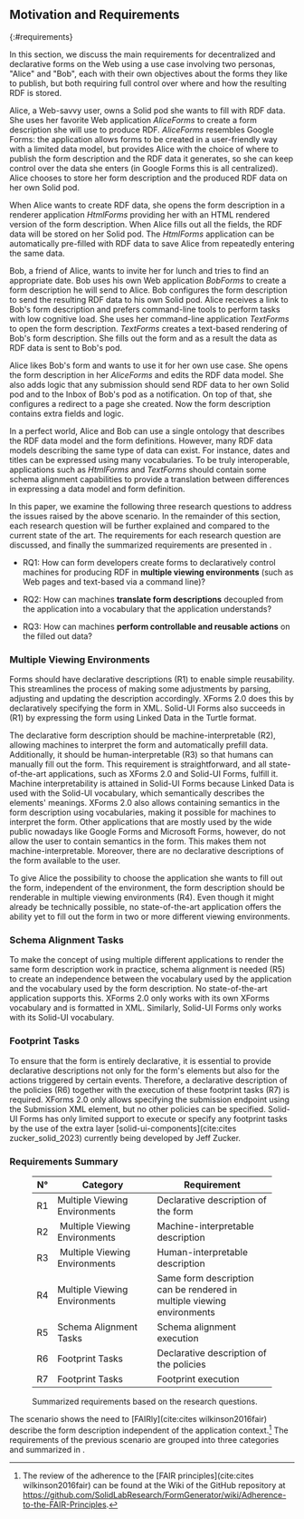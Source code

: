 ## Motivation and Requirements
{:#requirements}

In this section, we discuss the main requirements for decentralized and declarative forms on the Web using a use case involving two personas, "Alice" and "Bob", each with their own objectives about the forms they like to publish, but both requiring full control over where and how the resulting RDF is stored.

Alice, a Web-savvy user, owns a Solid pod she wants to fill with RDF data.
She uses her favorite Web application *AliceForms* to create a form description she will use to produce RDF.
*AliceForms* resembles Google Forms: the application allows forms to be created in a user-friendly way with a limited data model, but provides Alice with the choice of where to publish the form description and the RDF data it generates, so she can keep control over the data she enters (in Google Forms this is all centralized).
Alice chooses to store her form description and the produced RDF data on her own Solid pod.

When Alice wants to create RDF data, she opens the form description in a renderer application *HtmlForms* providing her with an HTML rendered version of the form description.
When Alice fills out all the fields, the RDF data will be stored on her Solid pod.
The *HtmlForms* application can be automatically pre-filled with RDF data to save Alice from repeatedly entering the same data.

Bob, a friend of Alice, wants to invite her for lunch and tries to find an appropriate date.
Bob uses his own Web application *BobForms* to create a form description he will send to Alice.
Bob configures the form description to send the resulting RDF data to his own Solid pod.
Alice receives a link to Bob's form description and prefers command-line tools to perform tasks with low cognitive load.
She uses her command-line application *TextForms* to open the form description.
*TextForms* creates a text-based rendering of Bob's form description.
She fills out the form and as a result the data as RDF data is sent to Bob's pod.

Alice likes Bob's form and wants to use it for her own use case.
She opens the form description in her *AliceForms* and edits the RDF data model.
She also adds logic that any submission should send RDF data to her own Solid pod and to the Inbox of Bob's pod as a notification.
On top of that, she configures a redirect to a page she created.
Now the form description contains extra fields and logic.

In a perfect world, Alice and Bob can use a single ontology that describes the RDF data model and the form definitions.
However, many RDF data models describing the same type of data can exist.
For instance, dates and titles can be expressed using many vocabularies.
To be truly interoperable, applications such as *HtmlForms* and *TextForms* should contain some schema alignment capabilities to provide a translation between differences in expressing a data model and form definition.

In this paper, we examine the following three research questions to address the issues raised by the above scenario.
In the remainder of this section, each research question will be further explained and compared to the current state of the art.
The requirements for each research question are discussed, and finally the summarized requirements are presented in [](#requirements-table).

- RQ1: How can form developers create forms to declaratively control machines for producing RDF in **multiple viewing environments** (such as Web pages and text-based via a command line)?

- RQ2: How can machines **translate form descriptions** decoupled from the application into a vocabulary that the application understands?

- RQ3: How can machines **perform controllable and reusable actions** on the filled out data?


### Multiple Viewing Environments

Forms should have declarative descriptions (R1) to enable simple reusability.
This streamlines the process of making some adjustments by parsing, adjusting and updating the description accordingly.
XForms 2.0 does this by declaratively specifying the form in XML.
Solid-UI Forms also succeeds in (R1) by expressing the form using Linked Data in the Turtle format.

The declarative form description should be machine-interpretable (R2), allowing machines to interpret the form and automatically prefill data. 
Additionally, it should be human-interpretable (R3) so that humans can manually fill out the form.
This requirement is straightforward, and all state-of-the-art applications, such as XForms 2.0 and Solid-UI Forms, fulfill it.
Machine interpretability is attained in Solid-UI Forms because Linked Data is used with the Solid-UI vocabulary, which semantically describes the elements' meanings.
XForms 2.0 also allows containing semantics in the form description using vocabularies, making it possible for machines to interpret the form.
Other applications that are mostly used by the wide public nowadays like Google Forms and Microsoft Forms, however, do not allow the user to contain semantics in the form. This makes them not machine-interpretable.
Moreover, there are no declarative descriptions of the form available to the user.

To give Alice the possibility to choose the application she wants to fill out the form, independent of the environment, the form description should be renderable in multiple viewing environments (R4).
Even though it might already be technically possible, no state-of-the-art application offers the ability yet to fill out the form in two or more different viewing environments.


### Schema Alignment Tasks

To make the concept of using multiple different applications to render the same form description work in practice, schema alignment is needed (R5) to create an independence between the vocabulary used by the application and the vocabulary used by the form description.
No state-of-the-art application supports this. XForms 2.0 only works with its own XForms vocabulary and is formatted in XML.
Similarly, Solid-UI Forms only works with its Solid-UI vocabulary.


### Footprint Tasks

To ensure that the form is entirely declarative, it is essential to provide declarative descriptions not only for the form's elements but also for the actions triggered by certain events.
Therefore, a declarative description of the policies (R6) together with the execution of these footprint tasks (R7) is required.
XForms 2.0 only allows specifying the submission endpoint using the Submission XML element, but no other policies can be specified.
Solid-UI Forms has only limited support to execute or specify any footprint tasks by the use of the extra layer [solid-ui-components](cite:cites zucker_solid_2023) currently being developed by Jeff Zucker.


### Requirements Summary

<figure id="requirements-table" class="table" markdown="1">

| N° | Category                       | Requirement                                                                |
|----|--------------------------------|----------------------------------------------------------------------------|
| R1 | Multiple Viewing Environments  | Declarative description of the form                                        |
| R2 | Multiple Viewing Environments  | Machine-interpretable description                                          |
| R3 | Multiple Viewing Environments  | Human-interpretable description                                            |
| R4 | Multiple Viewing Environments  | Same form description can be rendered in <br>multiple viewing environments |
| R5 | Schema Alignment Tasks         | Schema alignment execution                                                 |
| R6 | Footprint Tasks                | Declarative description of the policies                                    |
| R7 | Footprint Tasks                | Footprint execution                                                        |

<figcaption markdown="block">
Summarized requirements based on the research questions.
</figcaption>
</figure>

The scenario shows the need to [FAIRly](cite:cites wilkinson2016fair) describe the form description independent of the application context.[^FAIR]
The requirements of the previous scenario are grouped into three categories and summarized in [](#requirements-table).

[^FAIR]: The review of the adherence to the [FAIR principles](cite:cites wilkinson2016fair) can be found at the Wiki of the GitHub repository at [https://github.com/SolidLabResearch/FormGenerator/wiki/<wbr/>Adherence-to-the-FAIR-Principles](https://github.com/SolidLabResearch/FormGenerator/wiki/Adherence-to-the-FAIR-Principles).
